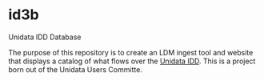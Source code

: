 # id3b
Unidata IDD Database

The purpose of this repository is to create an LDM ingest tool and website that
displays a catalog of what flows over the [Unidata IDD](http://www.unidata.ucar.edu/projects/index.html#idd). This is a project born out of the Unidata Users Committe.
